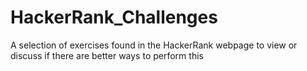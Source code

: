 # HackerRank_Challenges

A selection of exercises found in the HackerRank webpage to view or discuss if there are better ways to perform this
